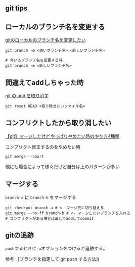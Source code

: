 git tips
---

## ローカルのブランチ名を変更する

[gitのローカルのブランチ名を変更したい](https://qiita.com/suin/items/96c110b218d919168d64)

```
git branch -m <古いブランチ名> <新しいブランチ名>

# 今いるブランチ名を変更する時
git branch -m <新しいブランチ名>
```

## 間違えてaddしちゃった時

[git の add を取り消す](https://qiita.com/nabezokodaikon/items/7ee4900d28d8d863978e)


```
git reset HEAD <取り除きたいファイル名>
```

## コンフリクトしたから取り消したい

[【git】マージしたけどやっぱりやめたい時のやり方4種類](https://qiita.com/chihiro/items/5dd671aa6f1c332986a7)

コンフリクト修正するのをやめたい時

```
git merge --abort
```

他にも場合によって様々だけど自分は上のパターンが多い

## マージする

`branch-a` に `branch-b` をマージする

```
git checkout branch-a # <- マージ先に切り替える
git merge --no-ff branch-b # <- マージしたいブランチを入れる
# コンフリクトがある場合は直してaddしてcommit
```

## gitの追跡

`push`するときに`-u`オプションをつけると追跡する。

参考 : [ブランチを指定して git push する方法](
